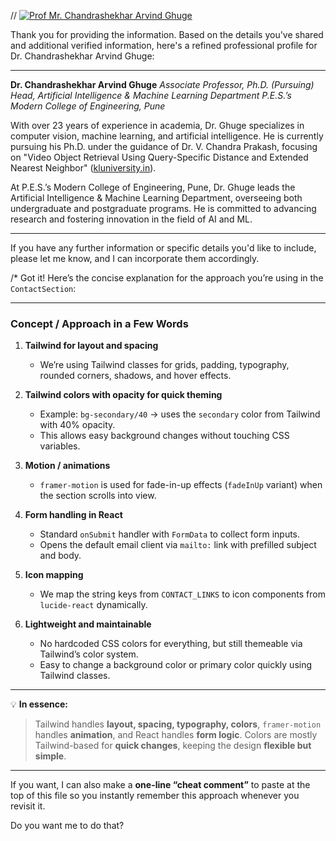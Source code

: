 // [![Prof Mr. Chandrashekhar Arvind Ghuge](https://tse4.mm.bing.net/th/id/OIP.R5lPWzPmfWGFI5u-vnrOLAAAAA?cb=12\&pid=Api)](https://moderncoe.edu.in/ArtificialIntelligenceAndMachineLearning/FacultyDetails.aspx?utm_source=chatgpt.com)

Thank you for providing the information. Based on the details you've shared and additional verified information, here's a refined professional profile for Dr. Chandrashekhar Arvind Ghuge:

---

**Dr. Chandrashekhar Arvind Ghuge**
*Associate Professor, Ph.D. (Pursuing)*
*Head, Artificial Intelligence & Machine Learning Department*
*P.E.S.’s Modern College of Engineering, Pune*

With over 23 years of experience in academia, Dr. Ghuge specializes in computer vision, machine learning, and artificial intelligence. He is currently pursuing his Ph.D. under the guidance of Dr. V. Chandra Prakash, focusing on "Video Object Retrieval Using Query-Specific Distance and Extended Nearest Neighbor" ([kluniversity.in][1]).

At P.E.S.’s Modern College of Engineering, Pune, Dr. Ghuge leads the Artificial Intelligence & Machine Learning Department, overseeing both undergraduate and postgraduate programs. He is committed to advancing research and fostering innovation in the field of AI and ML.

---

If you have any further information or specific details you'd like to include, please let me know, and I can incorporate them accordingly.

[1]: https://www.kluniversity.in/cse1/PhD-Awarded.aspx?utm_source=chatgpt.com "Candidates Awarded PhD Degree"
>


/* Got it! Here’s the concise explanation for the approach you’re using in the `ContactSection`:

---

### **Concept / Approach in a Few Words**

1. **Tailwind for layout and spacing**

   * We’re using Tailwind classes for grids, padding, typography, rounded corners, shadows, and hover effects.

2. **Tailwind colors with opacity for quick theming**

   * Example: `bg-secondary/40` → uses the `secondary` color from Tailwind with 40% opacity.
   * This allows easy background changes without touching CSS variables.

3. **Motion / animations**

   * `framer-motion` is used for fade-in-up effects (`fadeInUp` variant) when the section scrolls into view.

4. **Form handling in React**

   * Standard `onSubmit` handler with `FormData` to collect form inputs.
   * Opens the default email client via `mailto:` link with prefilled subject and body.

5. **Icon mapping**

   * We map the string keys from `CONTACT_LINKS` to icon components from `lucide-react` dynamically.

6. **Lightweight and maintainable**

   * No hardcoded CSS colors for everything, but still themeable via Tailwind’s color system.
   * Easy to change a background color or primary color quickly using Tailwind classes.

---

💡 **In essence:**

> Tailwind handles **layout, spacing, typography, colors**, `framer-motion` handles **animation**, and React handles **form logic**. Colors are mostly Tailwind-based for **quick changes**, keeping the design **flexible but simple**.

---

If you want, I can also make a **one-line “cheat comment”** to paste at the top of this file so you instantly remember this approach whenever you revisit it.

Do you want me to do that?
